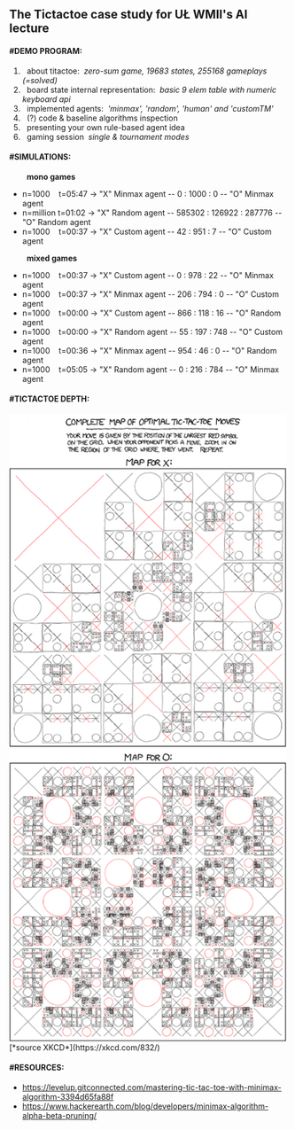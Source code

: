 ## The Tictactoe case study for UŁ WMII's AI lecture


#### #DEMO PROGRAM:
 1. &nbsp; about titactoe:&nbsp; *zero-sum game, 19683 states, 255168 gameplays (=solved)*
 2. &nbsp; board state internal representation:&nbsp; *basic 9 elem table with numeric keyboard api*
 3. &nbsp; implemented agents:&nbsp; *'minmax', 'random', 'human' and 'customTM'*
 4. &nbsp; (?) code & baseline algorithms inspection&nbsp;
 5. &nbsp; presenting your own rule-based agent idea
 6. &nbsp; gaming session&nbsp; *single & tournament modes*


#### #SIMULATIONS:
 &nbsp; &nbsp; &nbsp; &nbsp; **mono games**
  - n=1000 &nbsp;&nbsp; t=05:47 &#8594; "X" Minmax agent --      0 :   1000 :      0 -- "O" Minmax agent
  - n=million           t=01:02 &#8594; "X" Random agent -- 585302 : 126922 : 287776 -- "O" Random agent
  - n=1000 &nbsp;&nbsp; t=00:37 &#8594; "X" Custom agent --     42 :    951 :      7 -- "O" Custom agent

 &nbsp; &nbsp; &nbsp; &nbsp; **mixed games**
  - n=1000 &nbsp;&nbsp; t=00:37 &#8594; "X" Custom agent --      0 :    978 :     22 -- "O" Minmax agent
  - n=1000 &nbsp;&nbsp; t=00:37 &#8594; "X" Minmax agent --    206 :    794 :      0 -- "O" Custom agent
  - n=1000 &nbsp;&nbsp; t=00:00 &#8594; "X" Custom agent --    866 :    118 :     16 -- "O" Random agent
  - n=1000 &nbsp;&nbsp; t=00:00 &#8594; "X" Random agent --     55 :    197 :    748 -- "O" Custom agent
  - n=1000 &nbsp;&nbsp; t=00:36 &#8594; "X" Minmax agent --    954 :     46 :      0 -- "O" Random agent
  - n=1000 &nbsp;&nbsp; t=05:05 &#8594; "X" Random agent --      0 :    216 :    784 -- "O" Minmax agent


#### #TICTACTOE DEPTH:
<img src="./xkcd_xo.png" alt="XKCD" width="500">
[*source XKCD*](https://xkcd.com/832/)


#### #RESOURCES:
  - https://levelup.gitconnected.com/mastering-tic-tac-toe-with-minimax-algorithm-3394d65fa88f
  - https://www.hackerearth.com/blog/developers/minimax-algorithm-alpha-beta-pruning/
